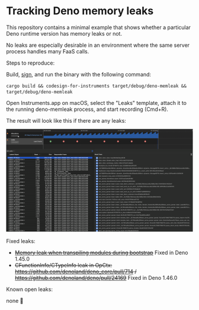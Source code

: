 # Tracking Deno memory leaks

This repository contains a minimal example that shows whether a particular Deno runtime version has memory leaks or not.

No leaks are especially desirable in an environment where the same server process handles many FaaS calls.

Steps to reproduce:

Build, [sign](https://github.com/mlafeldt/dotfiles/blob/main/bin/codesign-for-instruments), and run the binary with the following command:

```
cargo build && codesign-for-instruments target/debug/deno-memleak && target/debug/deno-memleak
```

Open Instruments.app on macOS, select the "Leaks" template, attach it to the running deno-memleak process, and start recording (Cmd+R).

The result will look like this if there are any leaks:

![](Instruments.png)

Fixed leaks:

- ~~[Memory leak when transpiling modules during bootstrap](https://github.com/denoland/deno/issues/24380)~~ Fixed in Deno 1.45.0
- ~~CFunctionInfo/CTypeInfo leak in OpCtx: <https://github.com/denoland/deno_core/pull/714> / <https://github.com/denoland/deno/pull/24169>~~ Fixed in Deno 1.46.0

Known open leaks:

none 💪
